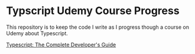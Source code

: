 # Typscript Udemy Course Progress

This repository is to keep the code I write as I progress though a course on
Udemy about Typescript.

[Typescript: The Complete Developer's Guide](https://www.udemy.com/typescript-the-complete-developers-guide/)
